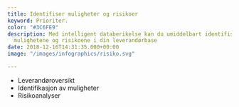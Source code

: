 ```yaml
---
title: Identifiser muligheter og risikoer
keyword: Prioriter.
color: "#3C6FE9"
description: Med intelligent databerikelse kan du umiddelbart identifisere de største
  mulighetene og risikoene i din leverandørbase
date: 2018-12-16T14:31:35.000+00:00
image: "/images/infographics/risiko.svg"

---
```

<ul>

<li> Leverandøroversikt</li>

<li> Identifikasjon av muligheter</li>

<li> Risikoanalyser</li>

</ul>